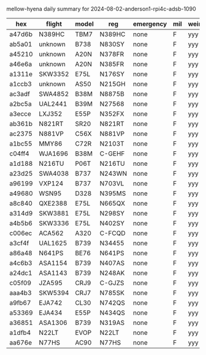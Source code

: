 mellow-hyena daily summary for 2024-08-02-anderson1-rpi4c-adsb-1090

|hex|flight|model|reg|emergency|mil|weirdo|
|--|--|--|--|--|--|--|
|a47d6b|N389HC|TBM7|N389HC|none|F|yyy|
|ab5a01|unknown|B738|N830SY|none|F|yyy|
|a45210|unknown|A20N|N378FR|none|F|yyy|
|a46e6a|unknown|A20N|N385FR|none|F|yyy|
|a1311e|SKW3352|E75L|N176SY|none|F|yyy|
|a1ccb3|unknown|AS50|N215GH|none|F|yyy|
|ac3adf|SWA4852|B38M|N8875B|none|F|yyy|
|a2bc5a|UAL2441|B39M|N27568|none|F|yyy|
|a3ecce|LXJ352|E55P|N352FX|none|F|yyy|
|ab361b|N821RT|SR20|N821RT|none|F|yyy|
|ac2375|N881VP|C56X|N881VP|none|F|yyy|
|a1bc55|MMY86|C72R|N2103T|none|F|yyy|
|c04ff4|WJA1696|B38M|C-GEHF|none|F|yyy|
|a1d188|N216TU|P06T|N216TU|none|F|yyy|
|a23d25|SWA4038|B737|N243WN|none|F|yyy|
|a96199|VXP124|B737|N703VL|none|F|yyy|
|a49680|WSN95|D328|N395MS|none|F|yyy|
|a8c840|QXE2388|E75L|N665QX|none|F|yyy|
|a314d9|SKW3881|E75L|N298SY|none|F|yyy|
|a4b5b6|SKW3336|E75L|N402SY|none|F|yyy|
|c006ec|ACA562|A320|C-FCQD|none|F|yyy|
|a3cf4f|UAL1625|B739|N34455|none|F|yyy|
|a86a48|N641PS|BE76|N641PS|none|F|yyy|
|a4c6b3|ASA1154|B739|N407AS|none|F|yyy|
|a24dc1|ASA1143|B739|N248AK|none|F|yyy|
|c05f09|JZA595|CRJ9|C-GJZS|none|F|yyy|
|aaa4b3|SKW5394|CRJ7|N785SK|none|F|yyy|
|a9fb67|EJA742|CL30|N742QS|none|F|yyy|
|a53369|EJA434|E55P|N434QS|none|F|yyy|
|a36851|ASA1306|B739|N319AS|none|F|yyy|
|a1dfb4|N22LT|EVOP|N22LT|none|F|yyy|
|aa676e|N77HS|AC90|N77HS|none|F|yyy|

